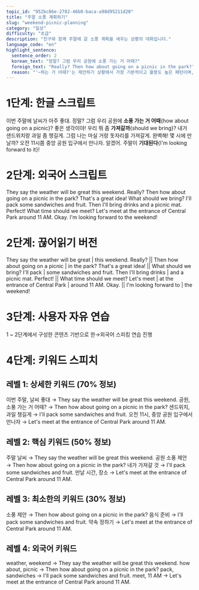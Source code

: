 ```yaml
---
topic_id: "952bc86e-2782-46b0-baca-a98d95211d20"
title: "주말 소풍 계획하기"
slug: "weekend-picnic-planning"
category: "일상"
difficulty: "초급"
description: "친구와 함께 주말에 갈 소풍 계획을 세우는 상황의 대화입니다."
language_code: "en"
highlight_sentence:
  sentence_order: 2
  korean_text: "정말? 그럼 우리 공원에 소풍 가는 거 어때?"
  foreign_text: "Really? Then how about going on a picnic in the park?"
  reason: "'~하는 거 어때?'는 제안하기 상황에서 가장 기본적이고 활용도 높은 패턴이며, 'how about ~ing'라는 핵심 표현을 익힐 수 있기 때문입니다."
---
```


# 1단계: 한글 스크립트

이번 주말에 날씨가 아주 좋대.
정말? 그럼 우리 공원에 **소풍 가는 거 어때**{how about going on a picnic}?
좋은 생각이야! 우리 뭐 좀 **가져갈까**{should we bring}?
내가 샌드위치랑 과일 좀 챙길게.
그럼 나는 마실 거랑 돗자리를 가져갈게.
완벽해! 몇 시에 만날까?
오전 11시쯤 중앙 공원 입구에서 만나자.
알겠어. 주말이 **기대된다**{I'm looking forward to it}!

# 2단계: 외국어 스크립트

They say the weather will be great this weekend.
Really? Then how about going on a picnic in the park?
That's a great idea! What should we bring?
I'll pack some sandwiches and fruit.
Then I'll bring drinks and a picnic mat.
Perfect! What time should we meet?
Let's meet at the entrance of Central Park around 11 AM.
Okay. I'm looking forward to the weekend!

# 2단계: 끊어읽기 버전

They say the weather will be great | this weekend.
Really? || Then how about going on a picnic | in the park?
That's a great idea! || What should we bring?
I'll pack | some sandwiches and fruit.
Then I'll bring drinks | and a picnic mat.
Perfect! || What time should we meet?
Let's meet | at the entrance of Central Park | around 11 AM.
Okay. || I'm looking forward to | the weekend!

# 3단계: 사용자 자유 연습

1 ~ 2단계에서 구성한 콘텐츠 기반으로 한→외국어 스피킹 연습 진행

# 4단계: 키워드 스피치

## 레벨 1: 상세한 키워드 (70% 정보)

이번 주말, 날씨 좋대 → They say the weather will be great this weekend.
공원, 소풍 가는 거 어때? → Then how about going on a picnic in the park?
샌드위치, 과일 챙길게 → I'll pack some sandwiches and fruit.
오전 11시, 중앙 공원 입구에서 만나자 → Let's meet at the entrance of Central Park around 11 AM.

## 레벨 2: 핵심 키워드 (50% 정보)

주말 날씨 → They say the weather will be great this weekend.
공원 소풍 제안 → Then how about going on a picnic in the park?
내가 가져갈 것 → I'll pack some sandwiches and fruit.
만날 시간, 장소 → Let's meet at the entrance of Central Park around 11 AM.

## 레벨 3: 최소한의 키워드 (30% 정보)

소풍 제안 → Then how about going on a picnic in the park?
음식 준비 → I'll pack some sandwiches and fruit.
약속 정하기 → Let's meet at the entrance of Central Park around 11 AM.

## 레벨 4: 외국어 키워드

weather, weekend → They say the weather will be great this weekend.
how about, picnic → Then how about going on a picnic in the park?
pack, sandwiches → I'll pack some sandwiches and fruit.
meet, 11 AM → Let's meet at the entrance of Central Park around 11 AM.
